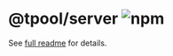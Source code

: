 # @tpool/server ![npm](https://flat.badgen.net/npm/v/@tpool/server)

See [full readme](https://github.com/nextools/metarepo/tree/master/packages/tpool) for details.
